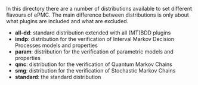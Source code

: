 In this directory there are a number of distributions available to set different flavours of ePMC.
The main difference between distributions is only about what plugins are included and what are excluded.

- **all-dd**: standard distribution extended with all (MT)BDD plugins
- **imdp**: distribution for the verification of Interval Markov Decision Processes models and properties
- **param**: distribution for the verification of parametric models and properties
- **qmc**: distribution for the verification of Quantum Markov Chains
- **smg**: distribution for the verification of Stochastic Markov Chains
- **standard**: the standard distribution
